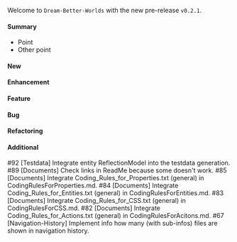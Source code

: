 Welcome to `Dream-Better-Worlds` with the new pre-release `v0.2.1`.



#### Summary
* Point
* Other point



#### New



#### Enhancement



#### Feature



#### Bug



#### Refactoring



#### Additional



[//]: # (Issues which will be integrated in this release)
#92 [Testdata] Integrate entity ReflectionModel into the testdata generation.
#89 [Documents] Check links in ReadMe because some doesn't work.
#85 [Documents] Integrate Coding_Rules_for_Properties.txt (general) in CodingRulesForProperties.md.
#84 [Documents] Integrate Coding_Rules_for_Entities.txt (general) in CodingRulesForEntities.md.
#83 [Documents] Integrate Coding_Rules_for_CSS.txt (general) in CodingRulesForCSS.md.
#82 [Documents] Integrate Coding_Rules_for_Actions.txt (general) in CodingRulesForAcitons.md.
#67 [Navigation-History] Implement info how many (with sub-infos) files are shown in navigation history.
